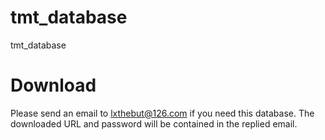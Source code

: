 # tmt_database
tmt_database

# Download
Please send an email to lxthebut@126.com if you need this database. The downloaded URL and password will be contained in the replied email.
